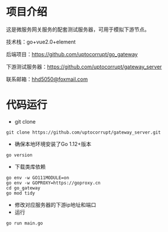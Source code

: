 # 项目介绍

这是微服务网关服务的配套测试服务器，可用于模拟下游节点。

技术栈：go+vue2.0+element

后端项目：https://github.com/uptocorrupt/go_gateway

下游测试服务器：https://github.com/uptocorrupt/gateway_server

联系邮箱：hhd5050@foxmail.com

# 代码运行

- git clone

```
git clone https://github.com/uptocorrupt/gateway_server.git
```
- 确保本地环境安装了Go 1.12+版本
```
go version
```

- 下载类库依赖

```
go env -w GO111MODULE=on 
go env -w GOPROXY=https://goproxy.cn
cd go_gateway
go mod tidy
```
- 修改对应服务器的下游ip地址和端口
- 运行

```
go run main.go
```

